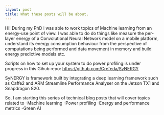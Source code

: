 ```yaml
---
layout: post
title: What these posts will be about.
---
```


Hi!
During my PhD I was able to work topics of Machine learning from an energy-use point of view. I was able to do do things like measure the per-layer energy of a Convolutional Neural Network model on a mobile platform, understand its energy consumption behaviour from the perspective of computations being performed and data movement in memory and build energy predictive models etc.

Scripts on how to set up your system to do power profiling is under progress in this Gihub repo: https://github.com/Crefeda/SyNERGY

SyNERGY is framework built by integrating a deep learning framework such as Caffe2 and ARM Streamline Performance Analyser on the Jetson TX1 and Snapdragon 820.

So, I am starting this series of technical blog posts that will cover topics related to 
 -Machine learning
 -Power profiling
 -Energy and performance metrics
 -Green AI


